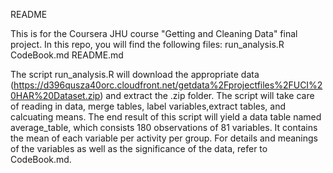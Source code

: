 README

This is for the Coursera JHU course "Getting and Cleaning Data" final project.
In this repo, you will find the following files:
run_analysis.R
CodeBook.md
README.md

The script run_analysis.R will download the appropriate data (https://d396qusza40orc.cloudfront.net/getdata%2Fprojectfiles%2FUCI%20HAR%20Dataset.zip) and extract the .zip folder. The script will take care of reading in data, merge tables, label variables,extract tables, and calcuating means. The end result of this script will yield a data table named average_table, which consists 180 observations of 81 variables. It contains the mean of each variable per activity per group. For details and meanings of the variables as well as the significance of the data, refer to CodeBook.md. 